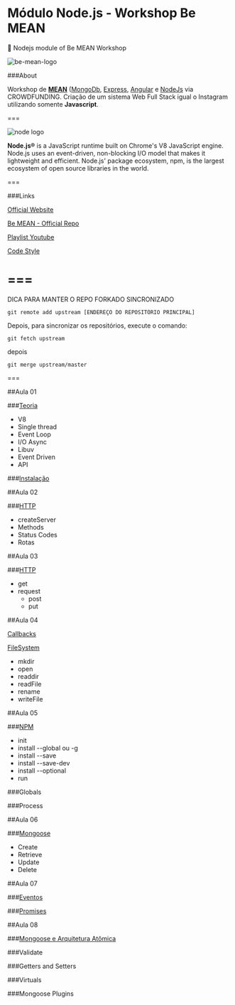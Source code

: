 # Módulo Node.js - Workshop Be MEAN

:beginner: Nodejs module of Be MEAN Workshop

![be-mean-logo](https://camo.githubusercontent.com/1a286c9f755fd3565a692c42b38c34495e44ac68/687474703a2f2f7765627363686f6f6c2e696f2f62656d65616e2f696d616765732f6c6f676f2e706e67)

###About

Workshop de [**MEAN**](http://mean.io/) ([MongoDb](https://www.mongodb.org/), [Express](http://expressjs.com/), [Angular](https://angularjs.org/) e [NodeJs](https://nodejs.org/en/) via CROWDFUNDING. Criação de um sistema Web Full Stack igual o Instagram utilizando somente **Javascript**.

===

![node logo](https://nodeblog.files.wordpress.com/2011/07/nodejs.png)


**Node.js®** is a JavaScript runtime built on Chrome's V8 JavaScript engine. Node.js uses an event-driven, non-blocking I/O model that makes it lightweight and efficient. Node.js' package ecosystem, npm, is the largest ecosystem of open source libraries in the world.

===

###Links

[Official Website](https://nodejs.org)

[Be MEAN - Official Repo](https://github.com/Webschool-io/be-mean-instagram)

[Playlist Youtube](https://www.youtube.com/playlist?list=PL77JVjKTJT2hP_lxL88oDo2rJvOskpGfJ)

[Code Style](https://github.com/Webschool-io/be-mean-instagram/blob/master/Apostila/module-nodejs/pt-br/code-style.md)

===
===
DICA PARA MANTER O REPO FORKADO SINCRONIZADO

```
git remote add upstream [ENDEREÇO DO REPOSITÓRIO PRINCIPAL]
```
Depois, para sincronizar os repositórios, execute o comando:

```
git fetch upstream
```
depois

```
git merge upstream/master
```

===



##Aula 01

###[Teoria](https://github.com/Webschool-io/be-mean-instagram/blob/master/Apostila/module-nodejs/pt-br/theory.md)

- V8
- Single thread
- Event Loop
- I/O Async
- Libuv
- Event Driven
- API

###[Instalação](https://github.com/Webschool-io/be-mean-instagram/blob/master/Apostila/module-nodejs/pt-br/installation.md)

##Aula 02

###[HTTP](https://github.com/Webschool-io/be-mean-instagram/blob/master/Apostila/module-nodejs/pt-br/http.md)

- createServer
- Methods
- Status Codes
- Rotas

##Aula 03

###[HTTP](https://github.com/Webschool-io/be-mean-instagram/blob/master/Apostila/module-nodejs/pt-br/http.md)

- get
- request
  - post
  - put

##Aula 04

[Callbacks](https://github.com/Webschool-io/be-mean-instagram/blob/master/Apostila/module-nodejs/pt-br/callback.md)

[FileSystem](https://github.com/Webschool-io/be-mean-instagram/tree/master/Apostila/module-nodejs/src/filesystem)

- mkdir
- open
- readdir
- readFile
- rename
- writeFile

##Aula 05

###[NPM](https://github.com/Webschool-io/be-mean-instagram/blob/master/Apostila/module-nodejs/pt-br/npm.md)

- init
- install --global ou -g
- install --save
- install --save-dev
- install --optional
- run

###Globals

###Process

##Aula 06

###[Mongoose](https://github.com/Webschool-io/be-mean-instagram/blob/master/Apostila/module-nodejs/pt-br/mongoose.md)

- Create
- Retrieve
- Update
- Delete


##Aula 07

###[Eventos](https://github.com/Webschool-io/be-mean-instagram/blob/master/Apostila/module-nodejs/pt-br/events.md)

###[Promises](https://github.com/Webschool-io/be-mean-instagram/blob/master/Apostila/module-nodejs/pt-br/promise.md)


##Aula 08

###[Mongoose e Arquitetura Atômica](https://github.com/Webschool-io/be-mean-instagram/blob/master/Apostila/module-nodejs/pt-br/mongoose-atomic-design.md)


###Validate

###Getters and Setters

###Virtuals

###Mongoose Plugins

